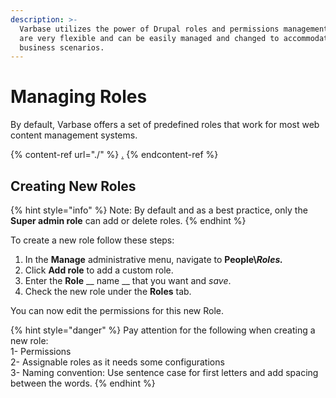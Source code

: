 ```yaml
---
description: >-
  Varbase utilizes the power of Drupal roles and permissions management. Roles
  are very flexible and can be easily managed and changed to accommodate your
  business scenarios.
---
```


# Managing Roles

By default, Varbase offers a set of predefined roles that work for most web content management systems.

{% content-ref url="./" %}
[.](./)
{% endcontent-ref %}

## Creating New Roles

{% hint style="info" %}
Note: By default and as a best practice, only the **Super admin role** can add or delete roles.&#x20;
{% endhint %}

To create a new role follow these steps:

1. In the **Manage** administrative menu, navigate to **People\\**_**Roles.**_
2. Click **Add role** to add a custom role.
3. Enter the **Role** __ name __ that you want and _save_.
4. Check the new role under the **Roles** tab.

You can now edit the permissions for this new Role.

{% hint style="danger" %}
Pay attention for the following when creating a new role:\
1- Permissions\
2- Assignable roles as it needs some configurations\
3- Naming convention: Use sentence case for first letters and add spacing between the words.
{% endhint %}



